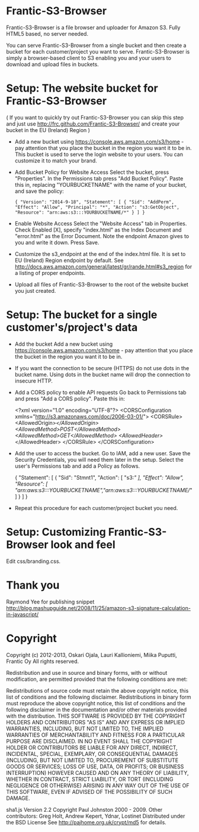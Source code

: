 Frantic-S3-Browser
==================

Frantic-S3-Browser is a file browser and uploader for Amazon S3. Fully HTML5 based,
no server needed.

You can serve Frantic-S3-Browser from a single bucket and then create a bucket for each
customer/project you want to serve. Frantic-S3-Browser is simply a browser-based client
to S3 enabling you and your users to download and upload files in buckets.

Setup: The website bucket for Frantic-S3-Browser
================================================
( If you want to quickly try out Frantic-S3-Browser you can skip this step and just use
http://frc.github.com/Frantic-S3-Browser/ and create your bucket in the EU (Ireland) Region )

 - Add a new bucket using https://console.aws.amazon.com/s3/home - pay attention
   that you place the bucket in the region you want it to be in. This bucket
   is used to serve the login website to your users. You can customize it to match
   your brand.

 - Add Bucket Policy for Website Access
   Select the bucket, press "Properties". In the Permissions tab press
   "Add Bucket Policy". Paste this in, replacing "YOURBUCKETNAME" with the name
   of your bucket, and save the policy:

   `{
     "Version": "2014-9-18",
     "Statement": [
	{
	  "Sid": "AddPerm",
	  "Effect": "Allow",
	  "Principal": "*",
	  "Action": "s3:GetObject",
	  "Resource": "arn:aws:s3:::YOURBUCKETNAME/*"
	}
      ]
   }`
  
 - Enable Website Access
   Select the "Website Access" tab in Properties. Check Enabled [X], specify
   "index.html" as the Index Document and "error.html" as the Error Document.
   Note the endpoint Amazon gives to you and write it down. Press Save.

 - Customize the s3_endpoint at the end of the index.html file. It is set to EU (Ireland) Region
   endpoint by default. See http://docs.aws.amazon.com/general/latest/gr/rande.html#s3_region
   for a listing of proper endpoints.

 - Upload all files of Frantic-S3-Browser to the root of the website bucket you just created.

Setup: The bucket for a single customer's/project's data
========================================================
 - Add the bucket
   Add a new bucket using https://console.aws.amazon.com/s3/home - pay attention
   that you place the bucket in the region you want it to be in.

 - If you want the connection to be secure (HTTPS) do not use dots in the bucket name.
   Using dots in the bucket name will drop the connection to insecure HTTP.

 - Add a CORS policy to enable API requests
   Go back to Permissions tab and press "Add a CORS policy". Paste this in:

   &lt;?xml version="1.0" encoding="UTF-8"?&gt;
   &lt;CORSConfiguration xmlns="http://s3.amazonaws.com/doc/2006-03-01/"&gt;
       &lt;CORSRule&gt;
           &lt;AllowedOrigin&gt;*&lt;/AllowedOrigin&gt;
           &lt;AllowedMethod&gt;POST&lt;/AllowedMethod&gt;
           &lt;AllowedMethod&gt;GET&lt;/AllowedMethod&gt;
           &lt;AllowedHeader&gt;*&lt;/AllowedHeader&gt;
       &lt;/CORSRule&gt;
   &lt;/CORSConfiguration&gt;

 - Add the user to access the bucket. Go to IAM, add a new user.
   Save the Security Credentials, you will need them later in the setup.
   Select the user's Permissions tab and add a Policy as follows.

   {
    "Statement": [
    {
      "Sid": "Stmnt1",
      "Action": [
        "s3:*"
      ],
      "Effect": "Allow",
      "Resource": [
        "arn:aws:s3:::YOURBUCKETNAME","arn:aws:s3:::YOURBUCKETNAME/*"
      ]
    }
    ]
   }

 - Repeat this procedure for each customer/project bucket you need.

Setup: Customizing Frantic-S3-Browser look and feel
===================================================
Edit css/branding.css.


Thank you
=========
Raymond Yee for publishing snippet
http://blog.mashupguide.net/2008/11/25/amazon-s3-signature-calculation-in-javascript/


Copyright
=========
Copyright (c) 2012-2013, Oskari Ojala, Lauri Kallioniemi, Miika Puputti, Frantic Oy
All rights reserved.

Redistribution and use in source and binary forms, with or without modification, are permitted provided that the following conditions are met:

Redistributions of source code must retain the above copyright notice, this list of conditions and the following disclaimer.
Redistributions in binary form must reproduce the above copyright notice, this list of conditions and the following disclaimer in the documentation and/or other materials provided with the distribution.
THIS SOFTWARE IS PROVIDED BY THE COPYRIGHT HOLDERS AND CONTRIBUTORS "AS IS" AND ANY EXPRESS OR IMPLIED WARRANTIES, INCLUDING, BUT NOT LIMITED TO, THE IMPLIED WARRANTIES OF MERCHANTABILITY AND FITNESS FOR A PARTICULAR PURPOSE ARE DISCLAIMED. IN NO EVENT SHALL THE COPYRIGHT HOLDER OR CONTRIBUTORS BE LIABLE FOR ANY DIRECT, INDIRECT, INCIDENTAL, SPECIAL, EXEMPLARY, OR CONSEQUENTIAL DAMAGES (INCLUDING, BUT NOT LIMITED TO, PROCUREMENT OF SUBSTITUTE GOODS OR SERVICES; LOSS OF USE, DATA, OR PROFITS; OR BUSINESS INTERRUPTION) HOWEVER CAUSED AND ON ANY THEORY OF LIABILITY, WHETHER IN CONTRACT, STRICT LIABILITY, OR TORT (INCLUDING NEGLIGENCE OR OTHERWISE) ARISING IN ANY WAY OUT OF THE USE OF THIS SOFTWARE, EVEN IF ADVISED OF THE POSSIBILITY OF SUCH DAMAGE.

sha1.js
 Version 2.2 Copyright Paul Johnston 2000 - 2009.
 Other contributors: Greg Holt, Andrew Kepert, Ydnar, Lostinet
 Distributed under the BSD License
 See http://pajhome.org.uk/crypt/md5 for details.

